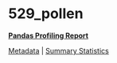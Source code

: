 # 529_pollen

[**Pandas Profiling Report**](https://epistasislab.github.io/penn-ml-benchmarks/profile/529_pollen.html)

[Metadata](metadata.yaml) | [Summary Statistics](summary_stats.tsv)

